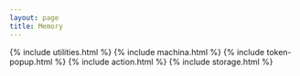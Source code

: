 ```yaml
---
layout: page
title: Memory
---
```

{% include utilities.html %}
{% include machina.html %}
{% include token-popup.html %}
{% include action.html %}
{% include storage.html %}
